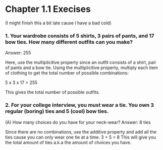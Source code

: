 # Chapter 1.1 Execises
(I might finish this a bit late cause I have a bad cold)
### 1. Your wardrobe consists of 5 shirts, 3 pairs of pants, and 17 bow ties. How many different outfits can you make?

 Answer: 255

Here, use the multiplicitive property since an outfit consists of a shirt, pair of pants and a bow tie.
Using the multiplicitive property, multiply each item of clothing to get the total number of possible combinations:

5 x 3 x 17 = 255

This gives the total number of possible  outfits.


### 2. For your college interview, you must wear a tie. You own 3 regular (boring) ties and 5 (cool) bow ties.
(A) How many choices do you have for your neck-wear?
Answer: 8 ties

Since there are no combinations, use the additive property and add all the ties cause you can only wear one tie at a time. 
3 + 5 = 8 
This will give you the total amount of ties a.k.a the amount of choices you have.
